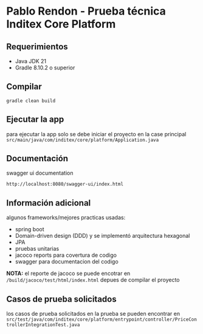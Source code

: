 # Pablo Rendon - Prueba técnica Inditex Core Platform
## Requerimientos ##

 - Java JDK 21
 - Gradle 8.10.2 o superior

## Compilar

```
gradle clean build
```

## Ejecutar la app

para ejecutar la app solo se debe iniciar el proyecto en la case principal `src/main/java/com/inditex/core/platform/Application.java`

## Documentación

swagger ui documentation 

`http://localhost:8080/swagger-ui/index.html`

## Información adicional

algunos frameworks/mejores practicas usadas:

 - spring boot
 - Domain-driven design (DDD) y se implementó arquitectura hexagonal
 - JPA
 - pruebas unitarias
 - jacoco reports para covertura de codigo
 - swagger para documentacion del codigo

**NOTA:** el reporte de jacoco se puede encotrar en `/build/jacoco/test/html/index.html` depues de compilar el proyecto

## Casos de prueba solicitados

los casos de prueba solicitados en la prueba se pueden encontrar en `src/test/java/com/inditex/core/platform/entrypoint/controller/PriceControllerIntegrationTest.java`